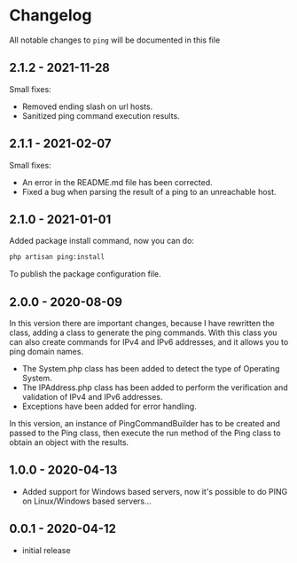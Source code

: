 # Changelog

All notable changes to `ping` will be documented in this file

## 2.1.2 - 2021-11-28

Small fixes:

- Removed ending slash on url hosts.
- Sanitized ping command execution results.

## 2.1.1 - 2021-02-07

Small fixes:

- An error in the README.md file has been corrected.
- Fixed a bug when parsing the result of a ping to an unreachable host.

## 2.1.0 - 2021-01-01

Added package install command, now you can do:

```bash
php artisan ping:install
```

To publish the package configuration file.

## 2.0.0 - 2020-08-09

In this version there are important changes, because I have rewritten the class, adding a class to generate the ping commands. With this class you can also create commands for IPv4 and IPv6 addresses, and it allows you to ping domain names.

- The System.php class has been added to detect the type of Operating System.
- The IPAddress.php class has been added to perform the verification and validation of IPv4 and IPv6 addresses.
- Exceptions have been added for error handling.

In this version, an instance of PingCommandBuilder has to be created and passed to the Ping class, then execute the run method of the Ping class to obtain an object with the results.

## 1.0.0 - 2020-04-13

- Added support for Windows based servers, now it's possible to do PING on Linux/Windows based servers...

## 0.0.1 - 2020-04-12

- initial release
